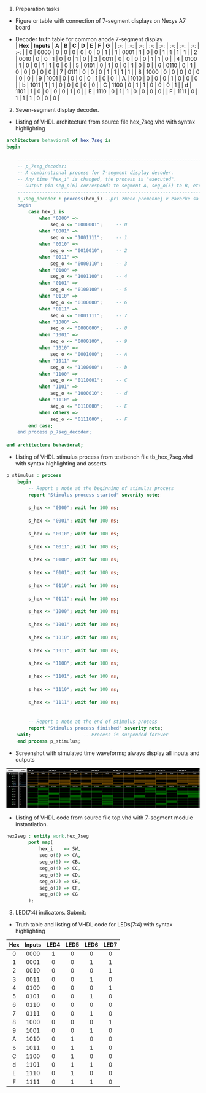 1. Preparation tasks 
  * Figure or table with connection of 7-segment displays on Nexys A7 board
  
  * Decoder truth table for common anode 7-segment display  
| **Hex** | **Inputs** | **A** | **B** | **C** | **D** | **E** | **F** | **G** | 
| :-: | :-: | :-: | :-: | :-: | :-: | :-: | :-: | :-: | 
| 0 | 0000 | 0 | 0 | 0 | 0 | 0 | 0 | 1 | 
| 1 | 0001 | 1 | 0 | 0 | 1 | 1 | 1 | 1 | 
| 2 | 0010 | 0 | 0 | 1 | 0 | 0 | 1 | 0 | 
| 3 | 0011 | 0 | 0 | 0 | 0 | 1 | 1 | 0 | 
| 4 | 0100 | 1 | 0 | 0 | 1 | 1 | 0 | 0 | 
| 5 | 0101 | 0 | 1 | 0 | 0 | 1 | 0 | 0 | 
| 6 | 0110 | 0 | 1 | 0 | 0 | 0 | 0 | 0 | 
| 7 | 0111 | 0 | 0 | 0 | 1 | 1 | 1 | 1 | 
| 8 | 1000 | 0 | 0 | 0 | 0 | 0 | 0 | 0 | 
| 9 | 1001 | 0 | 0 | 0 | 0 | 1 | 0 | 0 | 
| A | 1010 | 0 | 0 | 0 | 1 | 0 | 0 | 0 | 
| b | 1011 | 1 | 1 | 0 | 0 | 0 | 0 | 0 | 
| C | 1100 | 0 | 1 | 1 | 0 | 0 | 0 | 1 | 
| d | 1101 | 1 | 0 | 0 | 0 | 0 | 1 | 0 | 
| E | 1110 | 0 | 1 | 1 | 0 | 0 | 0 | 0 | 
| F | 1111 | 0 | 1 | 1 | 1 | 0 | 0 | 0 | 
  
  
2. Seven-segment display decoder.  
  * Listing of VHDL architecture from source file hex_7seg.vhd with syntax highlighting
    
```VHDL
architecture behavioral of hex_7seg is
begin

    --------------------------------------------------------------------
    -- p_7seg_decoder:
    -- A combinational process for 7-segment display decoder. 
    -- Any time "hex_i" is changed, the process is "executed".
    -- Output pin seg_o(6) corresponds to segment A, seg_o(5) to B, etc.
    --------------------------------------------------------------------
    p_7seg_decoder : process(hex_i) --pri zmene premennej v zavorke sa spusti proces
    begin
        case hex_i is
            when "0000" =>
                seg_o <= "0000001";     -- 0
            when "0001" =>
                seg_o <= "1001111";     -- 1
            when "0010" =>
                seg_o <= "0010010";     -- 2
            when "0011" =>
                seg_o <= "0000110";     -- 3
            when "0100" =>
                seg_o <= "1001100";     -- 4
            when "0101" =>
                seg_o <= "0100100";     -- 5
            when "0110" =>
                seg_o <= "0100000";     -- 6
            when "0111" =>
                seg_o <= "0001111";     -- 7
            when "1000" =>
                seg_o <= "0000000";     -- 8
            when "1001" =>
                seg_o <= "0000100";     -- 9
            when "1010" =>
                seg_o <= "0001000";     -- A
            when "1011" =>
                seg_o <= "1100000";     -- b
            when "1100" =>
                seg_o <= "0110001";     -- C
            when "1101" =>
                seg_o <= "1000010";     -- d
            when "1110" =>
                seg_o <= "0110000";     -- E
            when others =>
                seg_o <= "0111000";     -- F
        end case;
    end process p_7seg_decoder;

end architecture behavioral;
```
  
  * Listing of VHDL stimulus process from testbench file tb_hex_7seg.vhd with syntax highlighting and asserts
    
```VHDL
p_stimulus : process
    begin
        -- Report a note at the beginning of stimulus process
        report "Stimulus process started" severity note;
        
        s_hex <= "0000"; wait for 100 ns;
        
        s_hex <= "0001"; wait for 100 ns;
        
        s_hex <= "0010"; wait for 100 ns;
        
        s_hex <= "0011"; wait for 100 ns;
        
        s_hex <= "0100"; wait for 100 ns;
        
        s_hex <= "0101"; wait for 100 ns;
        
        s_hex <= "0110"; wait for 100 ns;
        
        s_hex <= "0111"; wait for 100 ns;
        
        s_hex <= "1000"; wait for 100 ns;
        
        s_hex <= "1001"; wait for 100 ns;
        
        s_hex <= "1010"; wait for 100 ns;
        
        s_hex <= "1011"; wait for 100 ns;
        
        s_hex <= "1100"; wait for 100 ns;
        
        s_hex <= "1101"; wait for 100 ns;
        
        s_hex <= "1110"; wait for 100 ns;
        
        s_hex <= "1111"; wait for 100 ns;
        
        
        -- Report a note at the end of stimulus process
        report "Stimulus process finished" severity note;
    wait;                   -- Process is suspended forever
    end process p_stimulus;
```
  
  * Screenshot with simulated time waveforms; always display all inputs and outputs

![Waveforms](images/graf1.png)
  
  * Listing of VHDL code from source file top.vhd with 7-segment module instantiation.

``` VHDL
hex2seg : entity work.hex_7seg
        port map(
            hex_i    => SW,
            seg_o(6) => CA,
            seg_o(5) => CB,
            seg_o(4) => CC,
            seg_o(3) => CD,
            seg_o(2) => CE,
            seg_o(1) => CF,
            seg_o(0) => CG
        );
```
  
3. LED(7:4) indicators. Submit:  
  * Truth table and listing of VHDL code for LEDs(7:4) with syntax highlighting

| **Hex** | **Inputs** | **LED4** | **LED5** | **LED6** | **LED7** |
| :-: | :-: | :-: | :-: | :-: | :-: |
| 0 | 0000 | 1 | 0 | 0 | 0 |
| 1 | 0001 | 0 | 0 | 1 | 1 |
| 2 | 0010 | 0 | 0 | 0 | 1 |
| 3 | 0011 | 0 | 0 | 1 | 0 |
| 4 | 0100 | 0 | 0 | 0 | 1 |
| 5 | 0101 | 0 | 0 | 1 | 0 |
| 6 | 0110 | 0 | 0 | 0 | 0 |
| 7 | 0111 | 0 | 0 | 1 | 0 |
| 8 | 1000 | 0 | 0 | 0 | 1 |
| 9 | 1001 | 0 | 0 | 1 | 0 |
| A | 1010 | 0 | 1 | 0 | 0 |
| b | 1011 | 0 | 1 | 1 | 0 |
| C | 1100 | 0 | 1 | 0 | 0 |
| d | 1101 | 0 | 1 | 1 | 0 |
| E | 1110 | 0 | 1 | 0 | 0 |
| F | 1111 | 0 | 1 | 1 | 0 |

